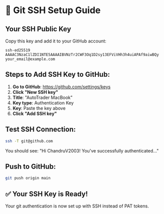 # 🔐 Git SSH Setup Guide

## Your SSH Public Key
Copy this key and add it to your GitHub account:

```
ssh-ed25519 AAAAC3NzaC1lZDI1NTE5AAAAIBVNzTr2CWF3Oq1D2sy13EFViVHh3h4uiAPAf9aiwBQy your_email@example.com
```

## Steps to Add SSH Key to GitHub:

1. **Go to GitHub**: https://github.com/settings/keys
2. **Click "New SSH key"**
3. **Title**: "AutoTrader MacBook"
4. **Key type**: Authentication Key
5. **Key**: Paste the key above
6. **Click "Add SSH key"**

## Test SSH Connection:
```bash
ssh -T git@github.com
```

You should see: "Hi ChandruV2003! You've successfully authenticated..."

## Push to GitHub:
```bash
git push origin main
```

## ✅ Your SSH Key is Ready!
Your git authentication is now set up with SSH instead of PAT tokens.
